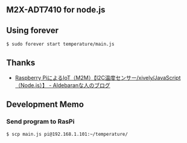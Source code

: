 M2X-ADT7410 for node.js
-----

## Using forever

```
$ sudo forever start temperature/main.js
```

## Thanks

- [Raspberry PiによるIoT（M2M）【I2C温度センサー/xively/JavaScript（Node.js）】 - Aldebaranな人のブログ](http://yamaryu0508.hatenablog.com/entry/2014/12/05/080000)

## Development Memo

### Send program to RasPi

    $ scp main.js pi@192.168.1.101:~/temperature/
